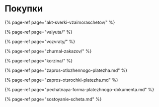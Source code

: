 # Покупки

{% page-ref page="akt-sverki-vzaimoraschetov/" %}

{% page-ref page="valyuta/" %}

{% page-ref page="vozvraty/" %}

{% page-ref page="zhurnal-zakazov/" %}

{% page-ref page="korzina/" %}

{% page-ref page="zapros-otlozhennogo-platezha.md" %}

{% page-ref page="zapros-otsrochki-platezha.md" %}

{% page-ref page="pechatnaya-forma-platezhnogo-dokumenta.md" %}

{% page-ref page="sostoyanie-scheta.md" %}

